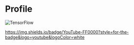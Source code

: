 # Profile

![TensorFlow](https://img.shields.io/badge/TensorFlow-%23FF6F00.svg?style=for-the-badge&logo=TensorFlow&logoColor=white)

https://img.shields.io/badge/YouTube-FF0000?style=for-the-badge&logo=youtube&logoColor=white